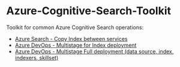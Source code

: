 # Azure-Cognitive-Search-Toolkit

Toolkit for common Azure Cognitive Search operations:
- [Azure Search - Copy Index between services](https://github.com/ruoccofabrizio/Azure-Cognitive-Search-Copy-Index)
- [Azure DevOps - Multistage for Index deployment](https://github.com/ruoccofabrizio/Azure-Cognitive-Search-DevOps-Multistage-Index)
- [Azure DevOps - Multistage Full deployment (data source, index, indexers, skillset)](https://github.com/ruoccofabrizio/Azure-Cognitive-Search-Multistage-Full-Deployment/)
